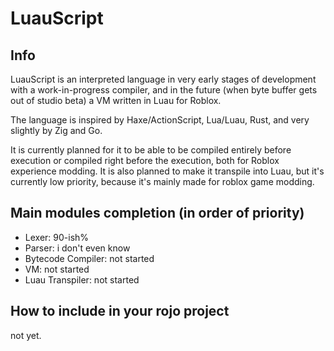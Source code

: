 # LuauScript

## Info

LuauScript is an interpreted language in very early stages of development with a work-in-progress compiler, and in the future (when byte buffer gets out of studio beta) a VM written in Luau for Roblox.

The language is inspired by  Haxe/ActionScript, Lua/Luau, Rust, and very slightly by Zig and Go.

It is currently planned for it to be able to be compiled entirely before execution or compiled right before the execution, both for Roblox experience modding. It is also planned to make it transpile into Luau, but it's currently low priority, because it's mainly made for roblox game modding.

## Main modules completion (in order of priority)

- Lexer: 90-ish%
- Parser: i don't even know
- Bytecode Compiler: not started
- VM: not started
- Luau Transpiler: not started

## How to include in your rojo project

not yet.